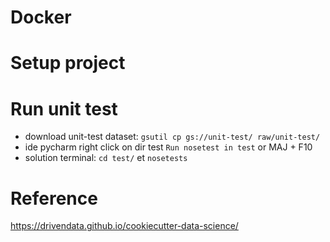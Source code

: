 # Docker

# Setup project



# Run unit test
* download unit-test dataset: `gsutil cp gs://unit-test/ raw/unit-test/`
* ide pycharm right click on dir test `Run nosetest in test` or MAJ + F10
* solution terminal: `cd test/` et `nosetests`

# Reference

https://drivendata.github.io/cookiecutter-data-science/
